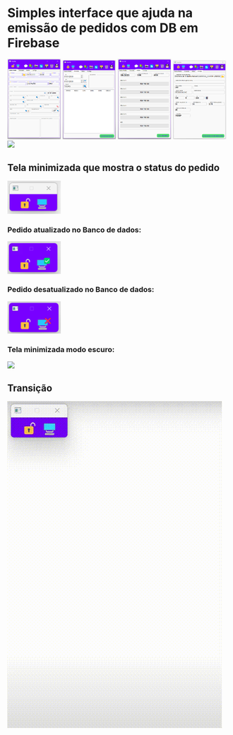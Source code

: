 <div>
  <h1>Simples interface que ajuda na emissão de pedidos com DB em Firebase</h1>
  <img src="/img/tela1-maximizado.png" style="width: 24%; display: inline-block;">
  <img src="/img/tela2-maximizado.png" style="width: 24%; display: inline-block;">
  <img src="/img/tela3-maximizado.png" style="width: 24%; display: inline-block;">
  <img src="/img/tela4-maximizado.png" style="width: 24%; display: inline-block;">
  <img src="/img/tela5-maximizado.png" style="width: 24%; display: inline-block;">

  <h2>Tela minimizada que mostra o status do pedido</h2>
  <img src="/img/tela1-minimizado.png" style="width: 24%; display: inline-block;">
  <h3>Pedido atualizado no Banco de dados:</h3>
  <img src="/img/tela2-minimizado.png" style="width: 24%; display: inline-block;">
  <h3>Pedido desatualizado no Banco de dados:</h3>
  <img src="/img/tela3-minimizado.png" style="width: 24%; display: inline-block;">
  <h3>Tela minimizada modo escuro:</h3>
  <img src="/img/tela4-minimizado.png" style="width: 24%; display: inline-block;">

  <h2>Transição</h2>
  <img src="/img/tela-transicaop.gif">

</div>
